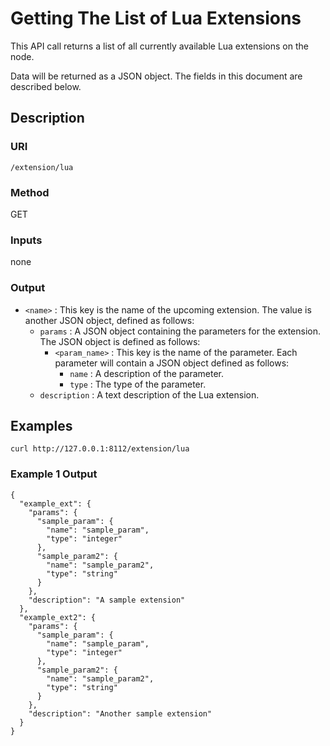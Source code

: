 # Getting The List of Lua Extensions

This API call returns a list of all currently available Lua extensions on the
node.

Data will be returned as a JSON object. The fields in this document are
described below.

## Description

### URI

`/extension/lua`

### Method

GET

### Inputs

none

### Output

 * `<name>` : This key is the name of the upcoming extension. The value is another JSON object, defined as follows:
   * `params` : A JSON object containing the parameters for the extension. The JSON object is defined as follows:
     * `<param_name>` : This key is the name of the parameter. Each parameter will contain a JSON object defined as follows:
       * `name` : A description of the parameter.
       * `type` : The type of the parameter.
   * `description` : A text description of the Lua extension.

## Examples

```
curl http://127.0.0.1:8112/extension/lua
```

### Example 1 Output

```
{
  "example_ext": {
    "params": {
      "sample_param": {
        "name": "sample_param",
        "type": "integer"
      },
      "sample_param2": {
        "name": "sample_param2",
        "type": "string"
      }
    },
    "description": "A sample extension"
  },
  "example_ext2": {
    "params": {
      "sample_param": {
        "name": "sample_param",
        "type": "integer"
      },
      "sample_param2": {
        "name": "sample_param2",
        "type": "string"
      }
    },
    "description": "Another sample extension"
  }
}
```
